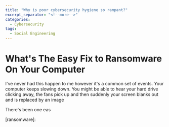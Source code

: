 ```yaml
---
title: "Why is poor cybersecurity hygiene so rampant?"
excerpt_separator: "<!--more-->"
categories:
  - Cybersecurity
tags:
  - Social Engineering
---
```

# What's The Easy Fix to Ransomware On Your Computer
I've never had this happen to me however it's a common set of events. Your computer keeps slowing down. You might be able to hear your hard drive clicking away, the fans pick up and then suddenly your screen blanks out and is replaced by an image


There's been one eas

[ransomware]: 